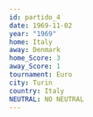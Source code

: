 ```yaml
---
id: partido_4
date: 1969-11-02
year: "1969"
home: Italy
away: Denmark
home_Score: 3
away_Score: 1
tournament: Euro
city: Turin
country: Italy
NEUTRAL: NO NEUTRAL
---
```

